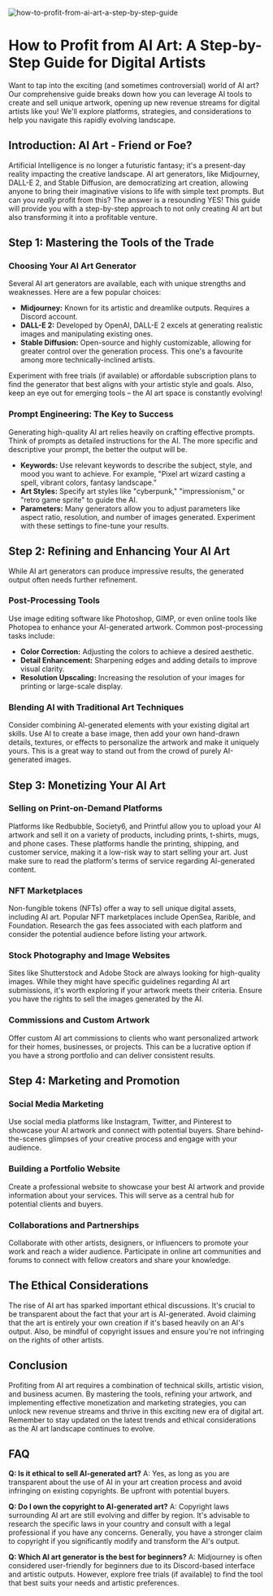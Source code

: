 ![how-to-profit-from-ai-art-a-step-by-step-guide](https://images.pexels.com/photos/7650780/pexels-photo-7650780.jpeg?auto=compress&cs=tinysrgb&fit=crop&h=627&w=1200)

# How to Profit from AI Art: A Step-by-Step Guide for Digital Artists

Want to tap into the exciting (and sometimes controversial) world of AI art? Our comprehensive guide breaks down how you can leverage AI tools to create and sell unique artwork, opening up new revenue streams for digital artists like you! We'll explore platforms, strategies, and considerations to help you navigate this rapidly evolving landscape.

## Introduction: AI Art - Friend or Foe?

Artificial Intelligence is no longer a futuristic fantasy; it's a present-day reality impacting the creative landscape. AI art generators, like Midjourney, DALL-E 2, and Stable Diffusion, are democratizing art creation, allowing anyone to bring their imaginative visions to life with simple text prompts. But can you *really* profit from this? The answer is a resounding YES! This guide will provide you with a step-by-step approach to not only creating AI art but also transforming it into a profitable venture.

## Step 1: Mastering the Tools of the Trade

### Choosing Your AI Art Generator

Several AI art generators are available, each with unique strengths and weaknesses. Here are a few popular choices:

*   **Midjourney:** Known for its artistic and dreamlike outputs. Requires a Discord account.
*   **DALL-E 2:** Developed by OpenAI, DALL-E 2 excels at generating realistic images and manipulating existing ones.
*   **Stable Diffusion:** Open-source and highly customizable, allowing for greater control over the generation process. This one's a favourite among more technically-inclined artists.

Experiment with free trials (if available) or affordable subscription plans to find the generator that best aligns with your artistic style and goals. Also, keep an eye out for emerging tools – the AI art space is constantly evolving!

### Prompt Engineering: The Key to Success

Generating high-quality AI art relies heavily on crafting effective prompts. Think of prompts as detailed instructions for the AI. The more specific and descriptive your prompt, the better the output will be. 

*   **Keywords:** Use relevant keywords to describe the subject, style, and mood you want to achieve. For example, "Pixel art wizard casting a spell, vibrant colors, fantasy landscape."
*   **Art Styles:** Specify art styles like "cyberpunk," "impressionism," or "retro game sprite" to guide the AI. 
*   **Parameters:** Many generators allow you to adjust parameters like aspect ratio, resolution, and number of images generated. Experiment with these settings to fine-tune your results.

## Step 2: Refining and Enhancing Your AI Art

While AI art generators can produce impressive results, the generated output often needs further refinement. 

### Post-Processing Tools

Use image editing software like Photoshop, GIMP, or even online tools like Photopea to enhance your AI-generated artwork. Common post-processing tasks include:

*   **Color Correction:** Adjusting the colors to achieve a desired aesthetic.
*   **Detail Enhancement:** Sharpening edges and adding details to improve visual clarity.
*   **Resolution Upscaling:** Increasing the resolution of your images for printing or large-scale display.

### Blending AI with Traditional Art Techniques

Consider combining AI-generated elements with your existing digital art skills. Use AI to create a base image, then add your own hand-drawn details, textures, or effects to personalize the artwork and make it uniquely yours. This is a great way to stand out from the crowd of purely AI-generated images.

## Step 3: Monetizing Your AI Art

### Selling on Print-on-Demand Platforms

Platforms like Redbubble, Society6, and Printful allow you to upload your AI artwork and sell it on a variety of products, including prints, t-shirts, mugs, and phone cases. These platforms handle the printing, shipping, and customer service, making it a low-risk way to start selling your art. Just make sure to read the platform's terms of service regarding AI-generated content.

### NFT Marketplaces

Non-fungible tokens (NFTs) offer a way to sell unique digital assets, including AI art. Popular NFT marketplaces include OpenSea, Rarible, and Foundation. Research the gas fees associated with each platform and consider the potential audience before listing your artwork.

### Stock Photography and Image Websites

Sites like Shutterstock and Adobe Stock are always looking for high-quality images. While they might have specific guidelines regarding AI art submissions, it's worth exploring if your artwork meets their criteria. Ensure you have the rights to sell the images generated by the AI.

### Commissions and Custom Artwork

Offer custom AI art commissions to clients who want personalized artwork for their homes, businesses, or projects. This can be a lucrative option if you have a strong portfolio and can deliver consistent results.

## Step 4: Marketing and Promotion

### Social Media Marketing

Use social media platforms like Instagram, Twitter, and Pinterest to showcase your AI artwork and connect with potential buyers. Share behind-the-scenes glimpses of your creative process and engage with your audience.

### Building a Portfolio Website

Create a professional website to showcase your best AI artwork and provide information about your services. This will serve as a central hub for potential clients and buyers.

### Collaborations and Partnerships

Collaborate with other artists, designers, or influencers to promote your work and reach a wider audience. Participate in online art communities and forums to connect with fellow creators and share your knowledge.

## The Ethical Considerations

The rise of AI art has sparked important ethical discussions. It's crucial to be transparent about the fact that your art is AI-generated. Avoid claiming that the art is entirely your own creation if it's based heavily on an AI's output. Also, be mindful of copyright issues and ensure you're not infringing on the rights of other artists.

## Conclusion

Profiting from AI art requires a combination of technical skills, artistic vision, and business acumen. By mastering the tools, refining your artwork, and implementing effective monetization and marketing strategies, you can unlock new revenue streams and thrive in this exciting new era of digital art. Remember to stay updated on the latest trends and ethical considerations as the AI art landscape continues to evolve.

## FAQ

**Q: Is it ethical to sell AI-generated art?**
A: Yes, as long as you are transparent about the use of AI in your art creation process and avoid infringing on existing copyrights. Be upfront with potential buyers.

**Q: Do I own the copyright to AI-generated art?**
A: Copyright laws surrounding AI art are still evolving and differ by region. It's advisable to research the specific laws in your country and consult with a legal professional if you have any concerns. Generally, you have a stronger claim to copyright if you significantly modify and transform the AI's output.

**Q: Which AI art generator is the best for beginners?**
A: Midjourney is often considered user-friendly for beginners due to its Discord-based interface and artistic outputs. However, explore free trials (if available) to find the tool that best suits your needs and artistic preferences.